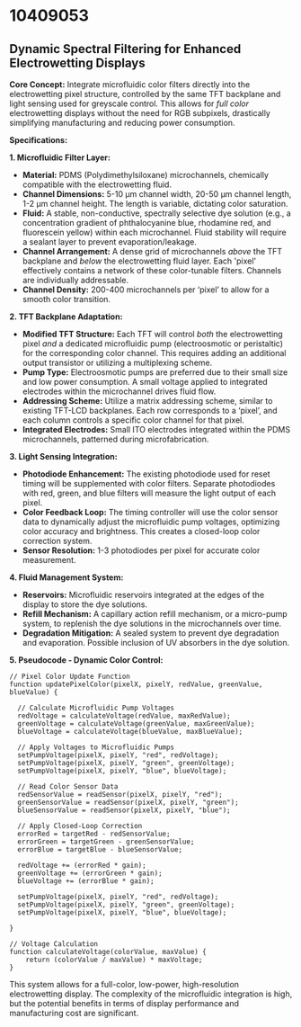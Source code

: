 # 10409053

## Dynamic Spectral Filtering for Enhanced Electrowetting Displays

**Core Concept:** Integrate microfluidic color filters directly into the electrowetting pixel structure, controlled by the same TFT backplane and light sensing used for greyscale control. This allows for *full color* electrowetting displays without the need for RGB subpixels, drastically simplifying manufacturing and reducing power consumption.

**Specifications:**

**1. Microfluidic Filter Layer:**

*   **Material:** PDMS (Polydimethylsiloxane) microchannels, chemically compatible with the electrowetting fluid.
*   **Channel Dimensions:**  5-10 μm channel width, 20-50 μm channel length, 1-2 μm channel height.  The length is variable, dictating color saturation.
*   **Fluid:**  A stable, non-conductive, spectrally selective dye solution (e.g., a concentration gradient of phthalocyanine blue, rhodamine red, and fluorescein yellow) within each microchannel.  Fluid stability will require a sealant layer to prevent evaporation/leakage.
*   **Channel Arrangement:**  A dense grid of microchannels *above* the TFT backplane and *below* the electrowetting fluid layer. Each 'pixel' effectively contains a network of these color-tunable filters. Channels are individually addressable.
*   **Channel Density:** 200-400 microchannels per ‘pixel’ to allow for a smooth color transition.

**2. TFT Backplane Adaptation:**

*   **Modified TFT Structure:** Each TFT will control *both* the electrowetting pixel *and* a dedicated microfluidic pump (electroosmotic or peristaltic) for the corresponding color channel. This requires adding an additional output transistor or utilizing a multiplexing scheme.
*   **Pump Type:**  Electroosmotic pumps are preferred due to their small size and low power consumption. A small voltage applied to integrated electrodes within the microchannel drives fluid flow.
*   **Addressing Scheme:** Utilize a matrix addressing scheme, similar to existing TFT-LCD backplanes. Each row corresponds to a ‘pixel’, and each column controls a specific color channel for that pixel.
*   **Integrated Electrodes:**  Small ITO electrodes integrated within the PDMS microchannels, patterned during microfabrication.

**3. Light Sensing Integration:**

*   **Photodiode Enhancement:** The existing photodiode used for reset timing will be supplemented with color filters. Separate photodiodes with red, green, and blue filters will measure the light output of each pixel.
*   **Color Feedback Loop:** The timing controller will use the color sensor data to dynamically adjust the microfluidic pump voltages, optimizing color accuracy and brightness. This creates a closed-loop color correction system.
*   **Sensor Resolution:** 1-3 photodiodes per pixel for accurate color measurement.

**4. Fluid Management System:**

*   **Reservoirs:** Microfluidic reservoirs integrated at the edges of the display to store the dye solutions.
*   **Refill Mechanism:** A capillary action refill mechanism, or a micro-pump system, to replenish the dye solutions in the microchannels over time.
*   **Degradation Mitigation:** A sealed system to prevent dye degradation and evaporation. Possible inclusion of UV absorbers in the dye solution.

**5. Pseudocode - Dynamic Color Control:**

```
// Pixel Color Update Function
function updatePixelColor(pixelX, pixelY, redValue, greenValue, blueValue) {

  // Calculate Microfluidic Pump Voltages
  redVoltage = calculateVoltage(redValue, maxRedValue);
  greenVoltage = calculateVoltage(greenValue, maxGreenValue);
  blueVoltage = calculateVoltage(blueValue, maxBlueValue);

  // Apply Voltages to Microfluidic Pumps
  setPumpVoltage(pixelX, pixelY, "red", redVoltage);
  setPumpVoltage(pixelX, pixelY, "green", greenVoltage);
  setPumpVoltage(pixelX, pixelY, "blue", blueVoltage);

  // Read Color Sensor Data
  redSensorValue = readSensor(pixelX, pixelY, "red");
  greenSensorValue = readSensor(pixelX, pixelY, "green");
  blueSensorValue = readSensor(pixelX, pixelY, "blue");

  // Apply Closed-Loop Correction
  errorRed = targetRed - redSensorValue;
  errorGreen = targetGreen - greenSensorValue;
  errorBlue = targetBlue - blueSensorValue;

  redVoltage += (errorRed * gain);
  greenVoltage += (errorGreen * gain);
  blueVoltage += (errorBlue * gain);

  setPumpVoltage(pixelX, pixelY, "red", redVoltage);
  setPumpVoltage(pixelX, pixelY, "green", greenVoltage);
  setPumpVoltage(pixelX, pixelY, "blue", blueVoltage);

}

// Voltage Calculation
function calculateVoltage(colorValue, maxValue) {
    return (colorValue / maxValue) * maxVoltage;
}

```

This system allows for a full-color, low-power, high-resolution electrowetting display.  The complexity of the microfluidic integration is high, but the potential benefits in terms of display performance and manufacturing cost are significant.